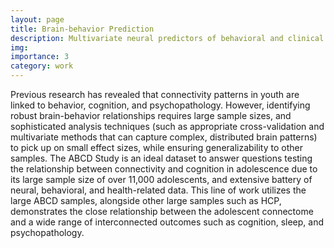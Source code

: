 ```yaml
---
layout: page
title: Brain-behavior Prediction
description: Multivariate neural predictors of behavioral and clinical outcomes in youth
img: 
importance: 3
category: work
---
```

Previous research has revealed that connectivity patterns in youth are linked to behavior, cognition, and psychopathology. However, identifying robust brain-behavior relationships requires large sample sizes, and sophisticated analysis techniques (such as appropriate cross-validation and multivariate methods that can capture complex, distributed brain patterns) to pick up on small effect sizes, while ensuring generalizability to other samples. The ABCD Study is an ideal dataset to answer questions testing the relationship between connectivity and cognition in adolescence due to its large sample size of over 11,000 adolescents, and extensive battery of neural, behavioral, and health-related data. This line of work utilizes the large ABCD samples, alongside other large samples such as HCP, demonstrates the close relationship between the adolescent connectome and a wide range of interconnected outcomes such as cognition, sleep, and psychopathology. 
